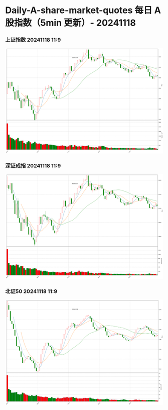 
# Daily-A-share-market-quotes 每日 A 股指数（5min 更新）- 20241118

### 上证指数 20241118 11:9
![](./fig/2024/11/20241118-sh000001.png)

### 深证成指 20241118 11:9
![](./fig/2024/11/20241118-sz399001.png)

### 北证50 20241118 11:9
![](./fig/2024/11/20241118-bj899050.png)
